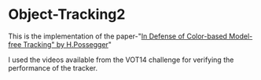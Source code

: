 # Object-Tracking2
This is the implementation of the paper-"[In Defense of Color-based Model-free Tracking" by H.Possegger](http://www.cv-foundation.org/openaccess/content_cvpr_2015/papers/Possegger_In_Defense_of_2015_CVPR_paper.pdf)"

I used the videos available from the VOT14 challenge for verifying the performance of the tracker.
